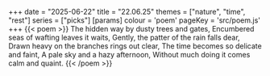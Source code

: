 +++
date = "2025-06-22"
title = "22.06.25"
themes = ["nature", "time", "rest"]
series = ["picks"]
[params]
  colour = 'poem'
  pageKey = 'src/poem.js'
+++
{{< poem >}}
The hidden way by dusty trees and gates,
Encumbered seas of wafting leaves it waits,
Gently, the patter of the rain falls dear,
Drawn heavy on the branches rings out clear,
The time becomes so delicate and faint,
A pale sky and a hazy afternoon,
Without much doing it comes calm and quaint.
{{< /poem >}}
